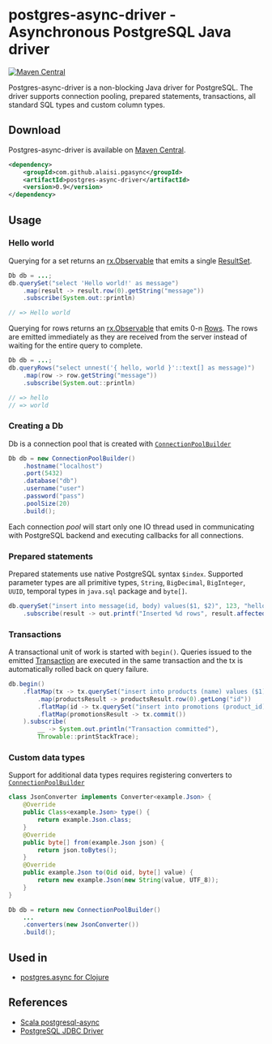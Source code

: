# postgres-async-driver - Asynchronous PostgreSQL Java driver

[![Maven Central](https://maven-badges.herokuapp.com/maven-central/com.github.alaisi.pgasync/postgres-async-driver/badge.svg)](https://maven-badges.herokuapp.com/maven-central/com.github.alaisi.pgasync/postgres-async-driver/)

Postgres-async-driver is a non-blocking Java driver for PostgreSQL. The driver supports connection pooling, prepared statements, transactions, all standard SQL types and custom column types. 

## Download

Postgres-async-driver is available on [Maven Central](http://search.maven.org/#search|ga|1|g%3A%22com.github.alaisi.pgasync%22).

```xml
<dependency>
    <groupId>com.github.alaisi.pgasync</groupId>
    <artifactId>postgres-async-driver</artifactId>
    <version>0.9</version>
</dependency>
```

## Usage

### Hello world

Querying for a set returns an [rx.Observable](http://reactivex.io/documentation/observable.html) that emits a single [ResultSet](https://github.com/alaisi/postgres-async-driver/blob/master/src/main/java/com/github/pgasync/ResultSet.java).

```java
Db db = ...;
db.querySet("select 'Hello world!' as message")
    .map(result -> result.row(0).getString("message"))
    .subscribe(System.out::println)

// => Hello world
```

Querying for rows returns an [rx.Observable](http://reactivex.io/documentation/observable.html) that emits 0-n [Rows](https://github.com/alaisi/postgres-async-driver/blob/master/src/main/java/com/github/pgasync/Row.java). The rows are emitted immediately as they are received from the server instead of waiting for the entire query to complete.

```java
Db db = ...;
db.queryRows("select unnest('{ hello, world }'::text[] as message)")
    .map(row -> row.getString("message"))
    .subscribe(System.out::println)

// => hello
// => world
```

### Creating a Db

Db is a connection pool that is created with [`ConnectionPoolBuilder`](https://github.com/alaisi/postgres-async-driver/blob/master/src/main/java/com/github/pgasync/ConnectionPoolBuilder.java)

```java
Db db = new ConnectionPoolBuilder()
    .hostname("localhost")
    .port(5432)
    .database("db")
    .username("user")
    .password("pass")
    .poolSize(20)
    .build();
```

Each connection *pool* will start only one IO thread used in communicating with PostgreSQL backend and executing callbacks for all connections.

### Prepared statements

Prepared statements use native PostgreSQL syntax `$index`. Supported parameter types are all primitive types, `String`, `BigDecimal`, `BigInteger`, `UUID`, temporal types in `java.sql` package and `byte[]`.

```java
db.querySet("insert into message(id, body) values($1, $2)", 123, "hello")
    .subscribe(result -> out.printf("Inserted %d rows", result.affectedRows() ));
```

### Transactions

A transactional unit of work is started with `begin()`. Queries issued to the emitted [Transaction](https://github.com/alaisi/postgres-async-driver/blob/master/src/main/java/com/github/pgasync/Transaction.java) are executed in the same transaction and the tx is automatically rolled back on query failure.

```java
db.begin()
    .flatMap(tx -> tx.querySet("insert into products (name) values ($1) returning id", "saw")
        .map(productsResult -> productsResult.row(0).getLong("id"))
        .flatMap(id -> tx.querySet("insert into promotions (product_id) values ($1)", id))
        .flatMap(promotionsResult -> tx.commit())
    ).subscribe(
        __ -> System.out.println("Transaction committed"),
        Throwable::printStackTrace);

```

### Custom data types

Support for additional data types requires registering converters to [`ConnectionPoolBuilder`](https://github.com/alaisi/postgres-async-driver/blob/master/src/main/java/com/github/pgasync/ConnectionPoolBuilder.java)

```java
class JsonConverter implements Converter<example.Json> {
    @Override
    public Class<example.Json> type() {
        return example.Json.class;
    }
    @Override
    public byte[] from(example.Json json) {
        return json.toBytes();
    }
    @Override
    public example.Json to(Oid oid, byte[] value) {
        return new example.Json(new String(value, UTF_8));
    }
}

Db db = return new ConnectionPoolBuilder()
    ...
    .converters(new JsonConverter())
    .build();
```

## Used in

* [postgres.async for Clojure](https://github.com/alaisi/postgres.async)

## References
* [Scala postgresql-async](https://github.com/mauricio/postgresql-async)
* [PostgreSQL JDBC Driver](http://jdbc.postgresql.org/about/about.html)

